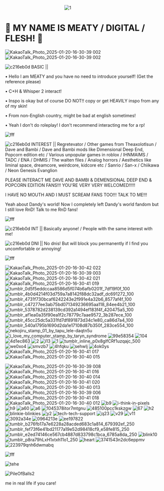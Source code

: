 ㅤㅤㅤㅤㅤㅤㅤㅤㅤㅤㅤㅤㅤㅤㅤ![1](https://github.com/user-attachments/assets/d7cf1894-a6aa-4e5c-bd3b-a89a9d2655e2)

# 🥩 MY NAME IS MEATY / DIGITAL / FLESH! 🥩
![KakaoTalk_Photo_2025-01-20-16-30-39 002](https://github.com/user-attachments/assets/1e03404c-fe4c-44d1-9c9d-b712d8997081) ![KakaoTalk_Photo_2025-01-20-16-30-39 002](https://github.com/user-attachments/assets/1e03404c-fe4c-44d1-9c9d-b712d8997081)

![c216eb0d](https://github.com/user-attachments/assets/470218a1-f8f3-48c7-92a3-61d6ee5322d1) BASIC ||

• Hello I am MEATY and you have no need to introduce yourself! (Get the reference please)

• C+H & Whisper 2 interact!

• Inspo is okay but of course DO NOT!! copy or get HEAVILY inspo from any of my skin!

• From non-English country, might be bad at english sometimes!

• Yeah I don't do roleplay! I don't recommend interacting me for a rp!

![fff](https://github.com/user-attachments/assets/53f98d46-086d-450a-a534-c21e478ef501)

![c216eb0d](https://github.com/user-attachments/assets/470218a1-f8f3-48c7-92a3-61d6ee5322d1) INTEREST || Regretevator / Other games from Theaxolotlsun / Dave and Bambi / Dave and Bambi mods like Dimensional Deep End, Popcorn edition etc / Various unpopular games in roblox / IHNMAIMS / TADC / ENA / DHMIS / The walten files / Analog horrors / Aesthetics like liminal space, dreamcore, weirdcore, kidcore etc / Sanrio / San-x / Chiikawa / Neon Genesis Evanglion

PLEASE INTERACT ME DAVE AND BAMBI & DEMENSIONAL DEEP END & POPCORN EDITION FANS!!! YOU'RE VERY VERY WELCOMED!!!!!

I HAVE NO MOUTH AND I MUST SCREAM FANS TOO!!! TALK TO ME!!!

Yeah about Dandy's world! Now I completely left Dandy's world fandom but I still love RnD! Talk to me RnD fans!

![fff](https://github.com/user-attachments/assets/53f98d46-086d-450a-a534-c21e478ef501)

![c216eb0d](https://github.com/user-attachments/assets/470218a1-f8f3-48c7-92a3-61d6ee5322d1) INT || Basically anyone! / People with the same interest with me!

![c216eb0d](https://github.com/user-attachments/assets/470218a1-f8f3-48c7-92a3-61d6ee5322d1) DNI || No dnis! But will block you permanently if I find you uncomfortable or annoying!

![fff](https://github.com/user-attachments/assets/53f98d46-086d-450a-a534-c21e478ef501)

![KakaoTalk_Photo_2025-01-20-16-30-42 022](https://github.com/user-attachments/assets/8629d5bd-59cf-45dc-986d-cd4694216202) ![KakaoTalk_Photo_2025-01-20-16-30-39 003](https://github.com/user-attachments/assets/c4e91e29-4aae-40dc-b717-f72123d4a4cb) ![KakaoTalk_Photo_2025-01-20-16-30-42 021](https://github.com/user-attachments/assets/407d2d3e-aa61-46bb-856b-bfcff4043ddf) ![KakaoTalk_Photo_2025-01-20-16-30-41 019](https://github.com/user-attachments/assets/59636afd-6ae1-4903-87ac-ea2e0fae4fcc) ![tumblr_0d5f5eddccaa8586d5f074b6afb0201f_7df19f0f_100](https://github.com/user-attachments/assets/1203cc1b-0fd6-4e0e-ae87-e4a08142e14c) ![tumblr_4b0d4214f03d759a7a8142f88dc32adf_dc691272_100](https://github.com/user-attachments/assets/55d13887-0c97-4cfc-b6bf-5fcf7fbfeb18) ![tumblr_4731f730bcaf6242243e2f991e4a32b6_8577af4f_100](https://github.com/user-attachments/assets/192ed94d-4422-4f53-bd4c-6d6278bb330c) ![tumblr_c47277ee3ab75bd071349236695aa118_84ee4b21_100](https://github.com/user-attachments/assets/44083eec-eb00-4bab-932c-fe1bea146a56) ![tumblr_5378782d238139cd392a1494ef183f4f_420475a5_100](https://github.com/user-attachments/assets/68b57053-6623-4d44-8dec-415066c2d300) ![tumblr_af1ea0a35f90ea1f2c78779c7aae9572_3b287ece_100](https://github.com/user-attachments/assets/9851e7c4-8fe7-4051-8733-eca7eee56f1c) ![tumblr_45cc25dc5a331fd7df891873d34c1e80_ca86d7a4_100](https://github.com/user-attachments/assets/3ea8d86a-6509-4a87-be08-64dcf95446e2) ![tumblr_540a1795b1690d2da1e17108d87b350f_283ce554_100](https://github.com/user-attachments/assets/3aee7697-4608-49f5-861f-b8175a366664) ![nekojiru_stamp_01_by_tapu_lele-daqtn5u](https://github.com/user-attachments/assets/33ea79df-3268-427d-9bf6-8202e97f45d2) ![i_love_my_computer_stamp_by_taryn_syndrome](https://github.com/user-attachments/assets/07a1b2a0-7f25-438d-bddd-4432b0459885) ![99e58354](https://github.com/user-attachments/assets/ee057ed9-eb5c-4763-9c09-c4e9e239c121) ![104](https://github.com/user-attachments/assets/e8f1db82-498b-487a-a888-6ca573e02550) ![4d1ec863](https://github.com/user-attachments/assets/28c6ccdd-5790-4c83-996f-14299d88fa63) ![2](https://github.com/user-attachments/assets/9c90aebc-221b-464a-8e5e-dcaefb034517) ![i13](https://github.com/user-attachments/assets/b7e290d4-b392-4566-a254-405739178483) ![1](https://github.com/user-attachments/assets/8760fe08-5314-4950-b49e-cbbbba158bde) ![tumblr_inline_p0x8glfCRf1uzqajc_500](https://github.com/user-attachments/assets/e9ec3712-299e-4170-8c11-573795ce269d) ![we0xo4](https://github.com/user-attachments/assets/4c733653-285d-4348-ad26-e5844382b1b4) ![smvzb7](https://github.com/user-attachments/assets/ed1ee3c1-5b77-4dec-b3bb-97cdee2c85e5) ![4hfqku](https://github.com/user-attachments/assets/a44d2084-6d6a-4c26-ba08-05fbf9c114a2) ![sehwlj](https://github.com/user-attachments/assets/4980add7-7a92-4339-b89b-023ce65d09d5) ![4ok0ys](https://github.com/user-attachments/assets/e8915f46-313a-40b7-91b3-8d5401929a20) ![KakaoTalk_Photo_2025-01-20-16-30-41 017](https://github.com/user-attachments/assets/b97b6ba1-287f-465b-af1f-ffd3139db4c3) ![KakaoTalk_Photo_2025-01-20-16-30-40 015](https://github.com/user-attachments/assets/1b43384c-5bc7-487d-9ded-a5dd681d779f)

![KakaoTalk_Photo_2025-01-20-16-30-39 008](https://github.com/user-attachments/assets/e005be2b-354f-4947-98ec-168cacffdce9) ![KakaoTalk_Photo_2025-01-20-16-30-41 016](https://github.com/user-attachments/assets/2380eabf-456c-4aeb-b4b3-02d67ebb8bcb) ![KakaoTalk_Photo_2025-01-20-16-30-40 014](https://github.com/user-attachments/assets/c1b0fdf5-9ddf-4db5-90cf-0baa7031e596) ![KakaoTalk_Photo_2025-01-20-16-30-41 020](https://github.com/user-attachments/assets/cb4d678b-8a64-4697-ac44-e22af472eafc) ![KakaoTalk_Photo_2025-01-20-16-30-40 013](https://github.com/user-attachments/assets/b238b072-52f6-40a8-9e5d-6cf81191b6dd) ![KakaoTalk_Photo_2025-01-20-16-30-39 006](https://github.com/user-attachments/assets/7ed71574-3f68-47f3-86a5-f79552a065d5) ![KakaoTalk_Photo_2025-01-20-16-30-41 018](https://github.com/user-attachments/assets/ea4914e9-a72a-433c-817e-57d3f2c5f45f) ![KakaoTalk_Photo_2025-01-20-16-30-40 012](https://github.com/user-attachments/assets/13510611-3c2e-4a26-b631-23b05815dcd7) ![b9](https://github.com/user-attachments/assets/3c2fafb3-7f13-4bd1-974c-d92420e90808) ![i-think-in-pixels](https://github.com/user-attachments/assets/14c51cc2-edfe-4812-8578-274603eb6c3c) ![h9](https://github.com/user-attachments/assets/9f0c98fc-fcf2-40f2-96d1-8a46cfbcc160) ![a60](https://github.com/user-attachments/assets/ed4db6a2-dfe6-415d-855f-2f43af37fe99) ![a6](https://github.com/user-attachments/assets/99ff4651-5bcd-49d1-b7a7-6c627b41ec36) ![1045378itor7mtgnu](https://github.com/user-attachments/assets/714c9492-9e95-4771-ad34-28ff340e32c8) ![485100pcc1kskzgw](https://github.com/user-attachments/assets/4e6be564-5133-433c-82f4-6aa5e3cfc2a5) ![67](https://github.com/user-attachments/assets/57593e1e-5fcf-4d1e-9b56-d48e4ba96622) ![h2](https://github.com/user-attachments/assets/7ff50798-ebb1-4d25-8f55-01ac6f68b395) ![blinkie-blinkies](https://github.com/user-attachments/assets/a6855ae4-adc9-44f0-b1c4-3e4353275f2f) ![y2](https://github.com/user-attachments/assets/947bbcc5-c6e3-4535-b78b-bfbac8de4ef2) ![tech-tech-support](https://github.com/user-attachments/assets/9293ef1b-2d48-484e-8ba7-92b2f8022969) ![q23](https://github.com/user-attachments/assets/8c434a05-169f-490f-b3fd-09fd9889d6c2) ![v29](https://github.com/user-attachments/assets/71370131-41c7-417d-b283-b0c42ec6b71a) ![v11](https://github.com/user-attachments/assets/14da2eef-291a-411e-83b8-d2ca7a559eac) ![3092a34e](https://github.com/user-attachments/assets/53823b4e-ef14-4c81-b35a-925486646e49) ![0964213e](https://github.com/user-attachments/assets/130c56e9-1793-4284-926e-6a8a1ffd8dae) ![ee197822](https://github.com/user-attachments/assets/0b4e8792-1e8b-4ad9-b889-c238bd93790d) ![tumblr_b276fb17a7e6228a28acded683c1a814_679392ef_250](https://github.com/user-attachments/assets/9bc4925c-aa9c-4934-8b8b-dd1f2af9b7cd) ![tumblr_fef73f6e41bd21177a19e52d98418cf9_e58fe815_250](https://github.com/user-attachments/assets/28a252fe-1805-41c0-b5b8-efaf09bda9e8) ![tumblr_e2ed74146ce567cb4887d833798c1bca_6785a8da_250](https://github.com/user-attachments/assets/e8dabf30-2389-40cc-91f2-2e9b96924d78) ![blink10](https://github.com/user-attachments/assets/8111b7b8-84fe-4ff5-8f51-db177b7b8796) ![tumblr_p8ra79hLxH1xtxh11o1_250](https://github.com/user-attachments/assets/51ff3f37-bb0c-465f-9980-d37536173246) ![heart](https://github.com/user-attachments/assets/3f358ff0-4dd1-4a55-9af0-a8950df41e7f) ![3741543n2dc6eppmv](https://github.com/user-attachments/assets/36eea671-2abb-4653-8e97-57f98db1e54a) ![223979qnh6dwmabq](https://github.com/user-attachments/assets/838caf17-f401-4905-8c74-cf177e06290e)

![fff](https://github.com/user-attachments/assets/53f98d46-086d-450a-a534-c21e478ef501)

![tehe](https://github.com/user-attachments/assets/6e1dfb7d-b751-4930-953c-393603688f7d)

![PileOfBalls2](https://github.com/user-attachments/assets/fcb39f80-962d-499d-9a9f-0d63863e06ca)

me in real life if you care!


